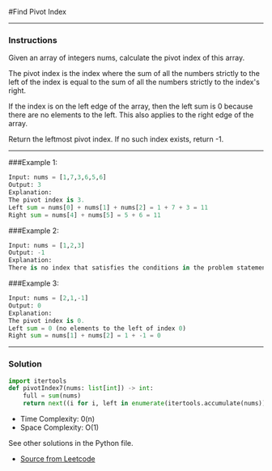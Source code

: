 #Find Pivot Index

---
### Instructions

Given an array of integers nums, calculate the pivot index of this array.

The pivot index is the index where the sum of all the numbers strictly to the left of the index is equal to the sum of all the numbers strictly to the index's right.

If the index is on the left edge of the array, then the left sum is 0 because there are no elements to the left. This also applies to the right edge of the array.

Return the leftmost pivot index. If no such index exists, return -1.

---

###Example 1:

```py
Input: nums = [1,7,3,6,5,6]
Output: 3
Explanation:
The pivot index is 3.
Left sum = nums[0] + nums[1] + nums[2] = 1 + 7 + 3 = 11
Right sum = nums[4] + nums[5] = 5 + 6 = 11

```
###Example 2:
```py
Input: nums = [1,2,3]
Output: -1
Explanation:
There is no index that satisfies the conditions in the problem statement.
```

###Example 3:
```py
Input: nums = [2,1,-1]
Output: 0
Explanation:
The pivot index is 0.
Left sum = 0 (no elements to the left of index 0)
Right sum = nums[1] + nums[2] = 1 + -1 = 0
```
---

### Solution

```py
import itertools
def pivotIndex7(nums: list[int]) -> int:
    full = sum(nums)
    return next((i for i, left in enumerate(itertools.accumulate(nums)) if 2 * left - nums[i] == full
```

* Time Complexity: 0(n)
* Space Complexity: O(1)


See other solutions in the Python file.


* [Source from Leetcode](https://leetcode.com/problems/find-pivot-index/?envType=study-plan&id=level-1)



